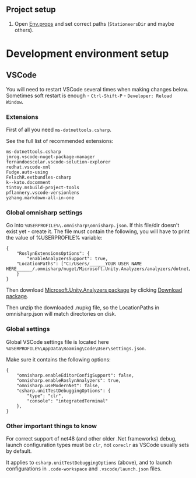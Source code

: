 
## Project setup

1. Open [Env.props](Env.props) and set correct paths (`StationeersDir` and maybe others).


# Development environment setup

## VSCode

You will need to restart VSCode several times when making changes below.
Sometimes soft restart is enough - `Ctrl-Shift-P` - `Developer: Reload Window`.

### Extensions

First of all you need `ms-dotnettools.csharp`.

See the full list of recommended extensions:
```
ms-dotnettools.csharp
jmrog.vscode-nuget-package-manager
fernandoescolar.vscode-solution-explorer
redhat.vscode-xml
Fudge.auto-using
FelschR.extbundles-csharp
k--kato.docomment
tintoy.msbuild-project-tools
pflannery.vscode-versionlens
yzhang.markdown-all-in-one
```

### Global omnisharp settings

Go into `%USERPROFILE%\.omnisharp\omnisharp.json`.
If this file/dir doesn't exist yet - create it.
The file must contain the following, you will have to print the value of %USERPROFILE% variable:
```
{
    "RoslynExtensionsOptions": {
        "enableAnalyzersSupport": true,
	"LocationPaths": ["C:/Users/______YOUR USER NAME HERE______/.omnisharp/nuget/Microsoft.Unity.Analyzers/analyzers/dotnet/cs"]
    }
}
```

Then download [Microsoft.Unity.Analyzers package](https://www.nuget.org/packages/Microsoft.Unity.Analyzers/)
by clicking [Download package](https://www.nuget.org/api/v2/package/Microsoft.Unity.Analyzers/1.15.0).

Then unzip the downloaded .nupkg file, so the LocationPaths in omnisharp.json will match directories on disk.


### Global settings

Global VSCode settings file is located here `%USERPROFILE%\AppData\Roaming\Code\User\settings.json`.

Make sure it contains the following options:
```
{
    "omnisharp.enableEditorConfigSupport": false,
    "omnisharp.enableRoslynAnalyzers": true,
    "omnisharp.useModernNet": false,
    "csharp.unitTestDebuggingOptions": {
        "type": "clr",
        "console": "integratedTerminal"
    },
}
```

### Other important things to know

For correct support of net48 (and other older .Net frameworks) debug, 
launch configuration types must be `clr`, not `coreclr` as VSCode usually sets by default.

It applies to `csharp.unitTestDebuggingOptions` (above), and to launch configurations
in `.code-workspace` and `.vscode/launch.json` files.
